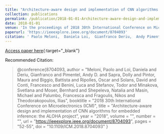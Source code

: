 ```yaml
---
title: "Architecture-aware design and implementation of CNN algorithms for embedded inference: the ALOHA project"
collection: publications
permalink: /publication/2018-01-01-Architecture-aware-design-and-implementation-of-CNN-algorithms-for-embedded-inference-the-ALOHA-project
date: 2018-01-01
venue: 'In the proceedings of 2018 30th International Conference on Microelectronics (ICM)'
paperurl: 'https://ieeexplore.ieee.org/document/8704093'
citation: ' Paolo Meloni,  Daniela Loi,  Gianfranco Deriu,  Andy Pimentel,  Dolly Sapra,  Maura Pintor,  Battista Biggio,  Oscar Ripolles,  David Solans,  Francesco Conti,  Luca Benini,  Todor Stefanov,  Svetlana Minakova,  Bernhard Moser,  Natalia Shepeleva,  Michael Masin,  Francesca Palumbo,  Nikos Fragoulis,  Ilias Theodorakopoulos, &quot;Architecture-aware design and implementation of CNN algorithms for embedded inference: the ALOHA project.&quot; In the proceedings of 2018 30th International Conference on Microelectronics (ICM), 2018.'
---
```

[Access paper here](https://ieeexplore.ieee.org/document/8704093){:target="_blank"}

Recommended Citation: 
>@conference{8704093,
    author = &quot;Meloni, Paolo and Loi, Daniela and Deriu, Gianfranco and Pimentel, Andy D. and Sapra, Dolly and Pintor, Maura and Biggio, Battista and Ripolles, Oscar and Solans, David and Conti, Francesco and Benini, Luca and Stefanov, Todor and Minakova, Svetlana and Moser, Bernhard and Shepeleva, Natalia and Masin, Michael and Palumbo, Francesca and Fragoulis, Nikos and Theodorakopoulos, Ilias&quot;,
    booktitle = &quot;2018 30th International Conference on Microelectronics (ICM)&quot;,
    title = &quot;Architecture-aware design and implementation of CNN algorithms for embedded inference: the ALOHA project&quot;,
    year = &quot;2018&quot;,
    volume = &quot;&quot;,
    number = &quot;&quot;,
    url = &quot;https://ieeexplore.ieee.org/document/8704093&quot;,
    pages = &quot;52-55&quot;,
    doi = &quot;10.1109/ICM.2018.8704093&quot;
}
